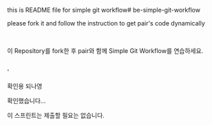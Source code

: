 this is README file for simple git workflow# be-simple-git-workflow

please fork it and follow the instruction to get pair's code dynamically

<br />

이 Repository를 fork한 후 pair와 함께 Simple Git Workflow를 연습하세요.

<br />'

<p> 확인용 되나영 </p>

<p> 확인했습니다...</p>
이 스프린트는 제출할 필요는 없습니다.
